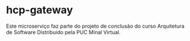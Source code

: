 # hcp-gateway

Este microserviço faz parte do projeto de conclusão do curso Arquitetura de Software Distribuído pela PUC Minal Virtual.

